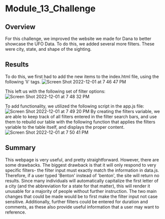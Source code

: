 # Module_13_Challenge

## Overview
For this challenge, we improved the website we made for Dana to better showcase the UFO Data. To do this, we added several more filters.
These were city, state, and shape of the sighting.

## Results
To do this, we first had to add the new items to the index.html file, using the following 'li' tags. 
![Screen Shot 2022-12-01 at 7 46 47 PM](https://user-images.githubusercontent.com/112847821/205210510-4753ba37-bcef-4536-947c-c53555f7ac8b.png)

This left us with the following set of filter options:
![Screen Shot 2022-12-01 at 7 48 32 PM](https://user-images.githubusercontent.com/112847821/205210705-c6ef8d7d-bdfe-4126-8d6a-7fc7f11a2605.png)

To add functionality, we utilized the following script in the app.js file:
![Screen Shot 2022-12-01 at 7 49 20 PM](https://user-images.githubusercontent.com/112847821/205210785-7d4ec75d-ce7b-4294-b571-60c1e6003ca2.png)
By creating the filters variable, we are able to keep track of all filters entered in the filter search bars, and use them to rebuild our table with the following function that applies the filters variable to the table itself, and displays the proper content. 
![Screen Shot 2022-12-01 at 7 50 41 PM](https://user-images.githubusercontent.com/112847821/205210939-081eb0a7-ae02-4d70-bb57-2adf1b751487.png)

## Summary
This webpage is very useful, and pretty straightforward. However, there are some drawbacks. 
The biggest drawback is that it will only respond to very specific filters- the filter input must exactly match the information in data.js. 
Therefore, if a user typed 'Benton' instead of 'benton', the site will return no results. Since many individuals will automatically capitalize the first letter of a city (and the abbreviation for a state for that matter), this will render it unusable for a majority of people without further instruction. 
The two main changes that could be made would be to first make the filter input not case sensitive. Additionally, further filters could be entered for duration and comments, as these also provide useful information that a user may want to reference. 
